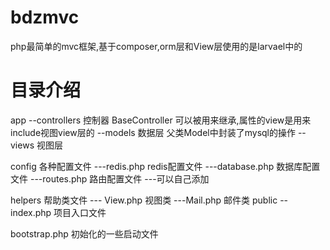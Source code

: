 # bdzmvc
php最简单的mvc框架,基于composer,orm层和View层使用的是larvael中的
# 目录介绍
app
--controllers    控制器  BaseController 可以被用来继承,属性的view是用来include视图view层的
--models         数据层  父类Model中封装了mysql的操作
--views          视图层

config          各种配置文件
---redis.php      redis配置文件
---database.php   数据库配置文件
---routes.php     路由配置文件
---可以自己添加

helpers         帮助类文件
--- View.php     视图类
---Mail.php      邮件类
public
--index.php      项目入口文件

bootstrap.php    初始化的一些启动文件

  
